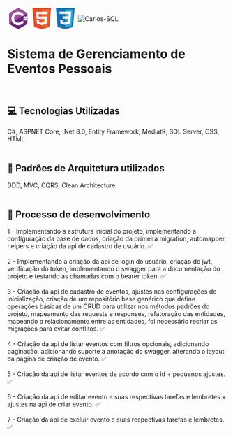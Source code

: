 <div style="display: inline_block"><br>
  <img align="center" alt="Carlos-Csharp" height="50" width="50" src="https://raw.githubusercontent.com/devicons/devicon/master/icons/csharp/csharp-original.svg">
  <img align="center" alt="Carlos-HTML" height="50" width="50" src="https://raw.githubusercontent.com/devicons/devicon/master/icons/html5/html5-original.svg">
  <img align="center" alt="Carlos-CSS" height="50" width="50" src="https://raw.githubusercontent.com/devicons/devicon/master/icons/css3/css3-original.svg">
  <img align="center" alt="Carlos-SQL" height="50" width="50" src="https://cdn.jsdelivr.net/gh/devicons/devicon@latest/icons/sqldeveloper/sqldeveloper-original.svg" />
</div>

# Sistema de Gerenciamento de Eventos Pessoais
<br>

  ## 💻 Tecnologias Utilizadas
  <div style="display: inline_block">
    C#, ASPNET Core, .Net 8.0, Entity Framework, MediatR, SQL Server, CSS, HTML    
</div><br>

## 🔧 Padrões de Arquitetura utilizados
  <div style="display: inline_block">
    DDD, MVC, CQRS, Clean Architecture  
</div><br>

 ## 📝 Processo de desenvolvimento 
  <div style="display: inline_block">
    1 - Implementando a estrutura inicial do projeto, implementando a configuração da base de dados, criação da primeira migration, automapper, helpers e criação da api de cadastro de usuário. ✅ <br><br>
    2 - Implementando a criação da api de login do usuário, criação do jwt, verificação do token, implementando o swagger para a documentação do projeto e testando as chamadas com o bearer token. ✅ <br><br>
    3 - Criação da api de cadastro de eventos, ajustes nas configurações de inicialização, criação de um repositório base genérico que define operações básicas de um CRUD para utilizar nos métodos padrões do projeto, mapeamento das requests e responses, refatoração das entidades, mapeando o relacionamento entre as entidades, foi necessário recriar as migrações para evitar conflitos. ✅ <br><br>
    4 - Criação da api de listar eventos com filtros opcionais, adicionando paginação, adicionando suporte a anotação do swagger, alterando o layout da pagina de criação de evento. ✅ <br><br>
    5 - Criação da api de listar eventos de acordo com o id + pequenos ajustes. ✅ <br><br>
    6 - Criação da api de editar evento e suas respectivas tarefas e lembretes + ajustes na api de criar evento. ✅ <br><br>
    7 - Criação da api de excluir evento e suas respectivas tarefas e lembretes. ✅ <br><br>
</div><br>
